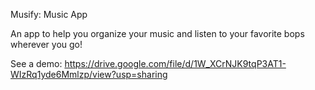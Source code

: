 Musify: Music App

An app to help you organize your music and listen to your favorite bops wherever you go!

See a demo: https://drive.google.com/file/d/1W_XCrNJK9tqP3AT1-WIzRq1yde6Mmlzp/view?usp=sharing
